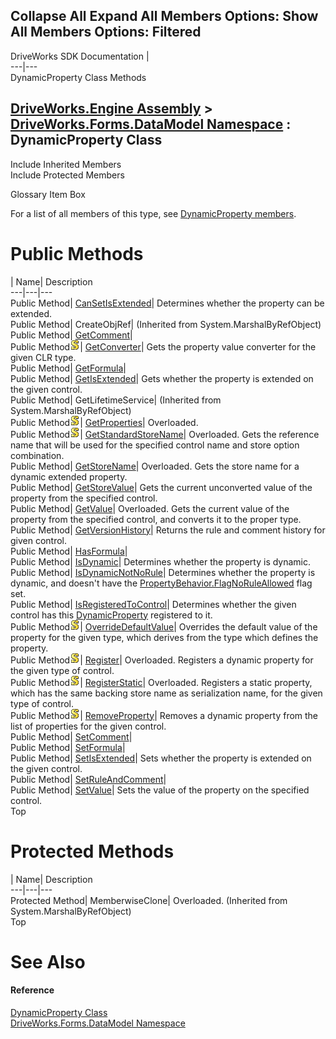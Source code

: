 Collapse All Expand All Members Options: Show All  Members Options: Filtered   
---  
DriveWorks SDK Documentation  |   
---|---  
DynamicProperty Class Methods   
  
[DriveWorks.Engine Assembly](topic2156.md) > [DriveWorks.Forms.DataModel Namespace](topic9371.md) : DynamicProperty Class  
---  
  
Include Inherited Members    
Include Protected Members    


Glossary Item Box

For a list of all members of this type, see [DynamicProperty members](topic9399.md).

# Public Methods

| Name| Description  
---|---|---  
Public Method| [CanSetIsExtended](topic9404.md)| Determines whether the property can be extended.   
Public Method| CreateObjRef|  (Inherited from System.MarshalByRefObject)  
Public Method| [GetComment](topic9405.md)|   
Public Method![static \(Shared in Visual Basic\)](dotnetimages/static.gif)| [GetConverter](topic9406.md)| Gets the property value converter for the given CLR type.   
Public Method| [GetFormula](topic9407.md)|   
Public Method| [GetIsExtended](topic9408.md)| Gets whether the property is extended on the given control.   
Public Method| GetLifetimeService|  (Inherited from System.MarshalByRefObject)  
Public Method![static \(Shared in Visual Basic\)](dotnetimages/static.gif)| [GetProperties](topic9409.md)| Overloaded.   
Public Method![static \(Shared in Visual Basic\)](dotnetimages/static.gif)| [GetStandardStoreName](topic9412.md)| Overloaded. Gets the reference name that will be used for the specified control name and store option combination.   
Public Method| [GetStoreName](topic9415.md)| Overloaded. Gets the store name for a dynamic extended property.   
Public Method| [GetStoreValue](topic9418.md)| Gets the current unconverted value of the property from the specified control.   
Public Method| [GetValue](topic9419.md)| Overloaded. Gets the current value of the property from the specified control, and converts it to the proper type.   
Public Method| [GetVersionHistory](topic9422.md)| Returns the rule and comment history for given control.   
Public Method| [HasFormula](topic9423.md)|   
Public Method| [IsDynamic](topic9424.md)| Determines whether the property is dynamic.   
Public Method| [IsDynamicNotNoRule](topic9425.md)| Determines whether the property is dynamic, and doesn't have the [PropertyBehavior.FlagNoRuleAllowed](topic9383.md) flag set.   
Public Method| [IsRegisteredToControl](topic9426.md)| Determines whether the given control has this [DynamicProperty](topic9398.md) registered to it.   
Public Method![static \(Shared in Visual Basic\)](dotnetimages/static.gif)| [OverrideDefaultValue](topic9427.md)| Overrides the default value of the property for the given type, which derives from the type which defines the property.   
Public Method![static \(Shared in Visual Basic\)](dotnetimages/static.gif)| [Register](topic9428.md)| Overloaded. Registers a dynamic property for the given type of control.   
Public Method![static \(Shared in Visual Basic\)](dotnetimages/static.gif)| [RegisterStatic](topic9435.md)| Overloaded. Registers a static property, which has the same backing store name as serialization name, for the given type of control.   
Public Method![static \(Shared in Visual Basic\)](dotnetimages/static.gif)| [RemoveProperty](topic9438.md)| Removes a dynamic property from the list of properties for the given control.   
Public Method| [SetComment](topic9439.md)|   
Public Method| [SetFormula](topic9440.md)|   
Public Method| [SetIsExtended](topic9441.md)| Sets whether the property is extended on the given control.   
Public Method| [SetRuleAndComment](topic9442.md)|   
Public Method| [SetValue](topic9443.md)| Sets the value of the property on the specified control.   
Top

# Protected Methods

| Name| Description  
---|---|---  
Protected Method| MemberwiseClone| Overloaded. (Inherited from System.MarshalByRefObject)  
Top

# See Also

#### Reference

[DynamicProperty Class](topic9398.md)   
[DriveWorks.Forms.DataModel Namespace](topic9371.md)


